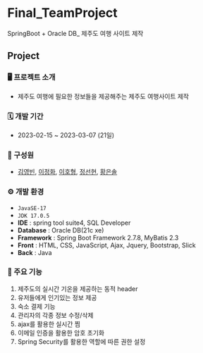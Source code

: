 # Final_TeamProject
SpringBoot + Oracle DB_ 제주도 여행 사이트 제작

## Project

### 🖥️ 프로젝트 소개
- 제주도 여행에 필요한 정보들을 제공해주는 제주도 여행사이트 제작

### 🗓️ 개발 기간
- 2023-02-15 ~ 2023-03-07 (21일)

### 👫 구성원
- [김영빈](https://github.com/ybin96), [이정화](https://github.com/Rinkle0930), [이호형](https://github.com/LHH1115), [정선현](https://github.com/sunghyunJ), [황은솔](https://github.com/sol0714)

### ⚙️ 개발 환경
- `JavaSE-17`
- `JDK 17.0.5`
- **IDE** : spring tool suite4, SQL Developer
- **Database** : Oracle DB(21c xe)
- **Framework** : Spring Boot Framework 2.7.8, MyBatis 2.3
- **Front** : HTML, CSS, JavaScript, Ajax, Jquery, Bootstrap, Slick
- **Back** : Java

### 📌 주요 기능
 1.  제주도의 실시간 기온을 제공하는 동적 header
 2.  유저들에게 인기있는 정보 제공
 3.  숙소 결제 기능
 4.  관리자의 각종 정보 수정/삭제
 5.  ajax를 활용한 실시간 찜
 6.  이메일 인증을 활용한 암호 초기화
 7.  Spring Security를 활용한 역할에 따른 권한 설정

 
